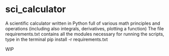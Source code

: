 # sci_calculator
A scientific calculator written in Python full of various math principles and operations (including also integrals, derivatives, plotting a function) 
The file requirements.txt contains all the modules necessary for running the scripts, type in the terminal pip install -r requirements.txt

WIP
